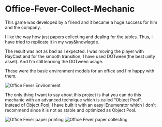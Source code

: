 # Office-Fever-Collect-Mechanic

This game was developed by a friend and it became a huge success for him and the company.  

I like the way how just papers collecting and dealing for the tables. Thus, I have tried to replicate it in my way&knowlegde.

The result was not as bad as I expected. I was moving the player with RayCast and for the smooth transition, I have used DOTween(the best unity asset). And I'm still learning the DOTween usage.

These were the basic environment models for an office and I'm happy with them.

![Office Fever Environment](https://user-images.githubusercontent.com/87286877/170259450-ef11c683-2e6d-4381-b5d8-72194d48d864.png)

The only thing I want to say about this project is that you can do this mechanic with an advanced technique which is called "Object Pool". Instead of Object Pool, I have built it with an easy IEnumerator which I don't recommend since it is not as stable and optimized as Object Pool.

![Office Fever paper printing](https://user-images.githubusercontent.com/87286877/170281236-eb8fb07d-7796-459c-a5d0-dc7be5c2a211.png)
![Office Fever paper collecting](https://user-images.githubusercontent.com/87286877/170281276-88d66f78-aa9a-4c28-8b6f-9825dfea2ee5.png)
